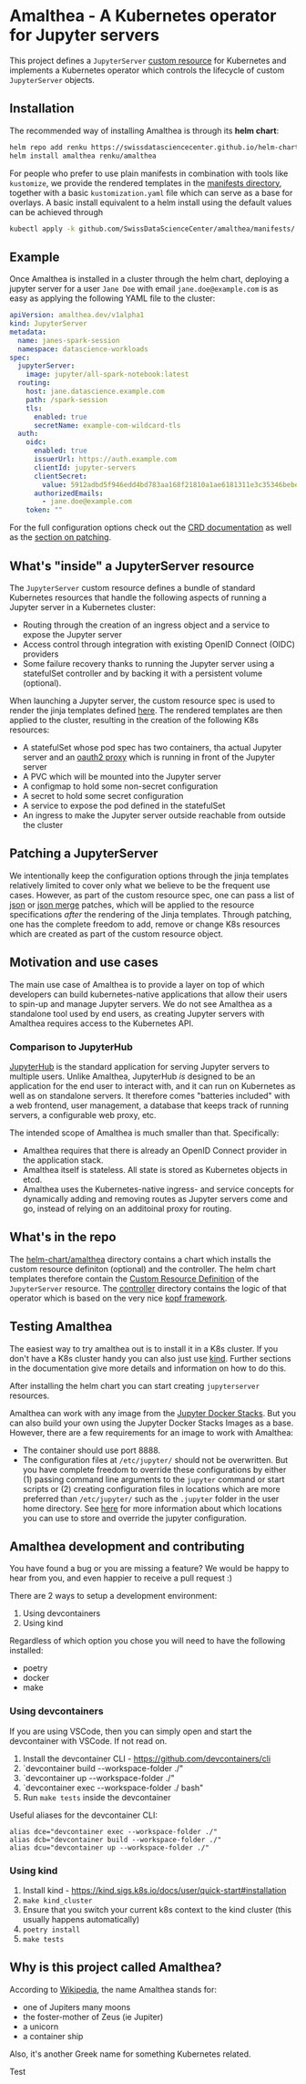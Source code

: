 # Amalthea - A Kubernetes operator for Jupyter servers

This project defines a `JupyterServer` [custom resource](manifests/crd.yaml) for
Kubernetes and implements a Kubernetes operator which controls the lifecycle of
custom `JupyterServer` objects.

## Installation

The recommended way of installing Amalthea is through its **helm chart**:

```bash
helm repo add renku https://swissdatasciencecenter.github.io/helm-charts
helm install amalthea renku/amalthea
```

For people who prefer to use plain manifests in combination with tools like
`kustomize`, we provide the rendered templates in the
[manifests directory](manifests), together with a basic `kustomization.yaml`
file which can serve as a base for overlays. A basic install equivalent to a
helm install using the default values can be achieved through

```bash
kubectl apply -k github.com/SwissDataScienceCenter/amalthea/manifests/
```

## Example

Once Amalthea is installed in a cluster through the helm chart, deploying a
jupyter server for a user `Jane Doe` with email `jane.doe@example.com` is as
easy as applying the following YAML file to the cluster:

```yaml
apiVersion: amalthea.dev/v1alpha1
kind: JupyterServer
metadata:
  name: janes-spark-session
  namespace: datascience-workloads
spec:
  jupyterServer:
    image: jupyter/all-spark-notebook:latest
  routing:
    host: jane.datascience.example.com
    path: /spark-session
    tls:
      enabled: true
      secretName: example-com-wildcard-tls
  auth:
    oidc:
      enabled: true
      issuerUrl: https://auth.example.com
      clientId: jupyter-servers
      clientSecret:
        value: 5912adbd5f946edd4bd783aa168f21810a1ae6181311e3c35346bebe679b4482
      authorizedEmails:
        - jane.doe@example.com
    token: ""
```

For the full configuration options check out the
[CRD documentation](docs/crd.md) as well as the
[section on patching](#patching-a-jupyterserver).

## What's "inside" a JupyterServer resource

The `JupyterServer` custom resource defines a bundle of standard Kubernetes
resources that handle the following aspects of running a Jupyter server in a
Kubernetes cluster:

- Routing through the creation of an ingress object and a service to expose the
  Jupyter server
- Access control through integration with existing OpenID Connect (OIDC)
  providers
- Some failure recovery thanks to running the Jupyter server using a
  statefulSet controller and by backing it with a persistent volume
  (optional).

When launching a Jupyter server, the custom resource spec is used to render the
jinja templates defined [here](controller/templates). The rendered templates are
then applied to the cluster, resulting in the creation of the following K8s
resources:

- A statefulSet whose pod spec has two containers, tha actual Jupyter server and
  an [oauth2 proxy](https://github.com/oauth2-proxy/oauth2-proxy) which is
  running in front of the Jupyter server
- A PVC which will be mounted into the Jupyter server
- A configmap to hold some non-secret configuration
- A secret to hold some secret configuration
- A service to expose the pod defined in the statefulSet
- An ingress to make the Jupyter server outside reachable from outside the cluster

## Patching a JupyterServer

We intentionally keep the configuration options through the jinja templates
relatively limited to cover only what we believe to be the frequent use cases.
However, as part of the custom resource spec, one can pass a list of
[json](https://datatracker.ietf.org/doc/html/rfc6902) or
[json merge](https://datatracker.ietf.org/doc/html/rfc7386) patches, which will
be applied to the resource specifications _after_ the rendering of the Jinja
templates. Through patching, one has the complete freedom to add, remove or
change K8s resources which are created as part of the custom resource object.

## Motivation and use cases

The main use case of Amalthea is to provide a layer on top of which developers
can build kubernetes-native applications that allow their users to spin-up and
manage Jupyter servers. We do not see Amalthea as a standalone tool
used by end users, as creating Jupyter servers with Amalthea requires access to
the Kubernetes API.

### Comparison to JupyterHub

[JupyterHub](https://jupyterhub.readthedocs.io/en/stable/) is the standard
application for serving Jupyter servers to multiple users. Unlike Amalthea,
JupyterHub _is_ designed to be an application for the end user to interact with,
and it can run on Kubernetes as well as on standalone servers. It therefore
comes "batteries included" with a web frontend, user management, a database that
keeps track of running servers, a configurable web proxy, etc.

The intended scope of Amalthea is much smaller than that. Specifically:

- Amalthea requires that there is already an OpenID Connect provider in the
  application stack.
- Amalthea itself is stateless. All state is stored as Kubernetes objects in
  etcd.
- Amalthea uses the Kubernetes-native ingress- and service concepts for
  dynamically adding and removing routes as Jupyter servers come and go, instead
  of relying on an additoinal proxy for routing.

## What's in the repo

The [helm-chart/amalthea](helm-chart/amalthea) directory contains a chart which
installs the custom resource definiton (optional) and the controller. The helm
chart templates therefore contain the
[Custom Resource Definition](helm-chart/amalthea/templates/crd.yaml) of the
`JupyterServer` resource. The [controller](controller) directory contains the
logic of that operator which is based on the very nice
[kopf framework](https://github.com/nolar/kopf).

## Testing Amalthea

The easiest way to try amalthea out is to install it in a K8s cluster. If you
don't have a K8s cluster handy you can also just use
[kind](https://kind.sigs.k8s.io/). Further sections in the documentation give
more details and information on how to do this.

After installing the helm chart you can start creating `jupyterserver`
resources.

Amalthea can work with any image from the
[Jupyter Docker Stacks](https://jupyter-docker-stacks.readthedocs.io/en/latest/using/selecting.html).
But you can also build your own using the Jupyter Docker Stacks Images as a base.
However, there are a few requirements for an image to work with Amalthea:

- The container should use port 8888.
- The configuration files at `/etc/jupyter/` should not be overwritten. But you
  have complete freedom to override these configurations by either (1) passing
  command line arguments to the `jupyter` command or start scripts or (2)
  creating configuration files in locations which are more preferred than
  `/etc/jupyter/` such as the `.jupyter` folder in the user home directory. See
  [here](https://jupyter.readthedocs.io/en/latest/use/jupyter-directories.html#configuration-files)
  for more information about which locations you can use to store and override
  the jupyter configuration.

## Amalthea development and contributing

You have found a bug or you are missing a feature? We would be happy to hear
from you, and even happier to receive a pull request :)

There are 2 ways to setup a development environment:

1. Using devcontainers
2. Using kind

Regardless of which option you chose you will need to have the following installed:
- poetry
- docker
- make

### Using devcontainers

If you are using VSCode, then you can simply open and start the devcontainer with VSCode.
If not read on.

1. Install the devcontainer CLI - https://github.com/devcontainers/cli
2. `devcontainer build --workspace-folder ./"
3. `devcontainer up --workspace-folder ./"
4. `devcontainer exec --workspace-folder ./ bash"
5. Run `make tests` inside the devcontainer 

Useful aliases for the devcontainer CLI:

```
alias dce="devcontainer exec --workspace-folder ./"
alias dcb="devcontainer build --workspace-folder ./"
alias dcu="devcontainer up --workspace-folder ./"
```

### Using kind

1. Install kind - https://kind.sigs.k8s.io/docs/user/quick-start#installation
2. `make kind_cluster`
3. Ensure that you switch your current k8s context to the kind cluster (this usually happens automatically)
4. `poetry install`
5. `make tests`

## Why is this project called Amalthea?

According to [Wikipedia](https://en.wikipedia.org/wiki/Amalthea), the name
Amalthea stands for:

- one of Jupiters many moons
- the foster-mother of Zeus (ie Jupiter)
- a unicorn
- a container ship

Also, it's another Greek name for something Kubernetes related.


Test
